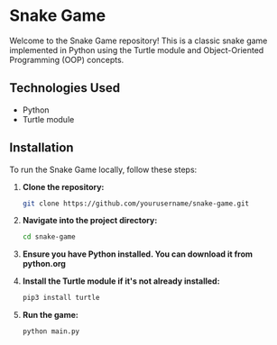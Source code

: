 # Snake Game

Welcome to the Snake Game repository! This is a classic snake game implemented in Python using the Turtle module and Object-Oriented Programming (OOP) concepts.

## Technologies Used

- Python
- Turtle module

## Installation

To run the Snake Game locally, follow these steps:

1. **Clone the repository:**

   ```bash
   git clone https://github.com/yourusername/snake-game.git

2. **Navigate into the project directory:**

   ```bash
   cd snake-game

3. **Ensure you have Python installed. You can download it from python.org**

4. **Install the Turtle module if it's not already installed:**

   ```bash
   pip3 install turtle

5. **Run the game:**

   ```bash
   python main.py



   
